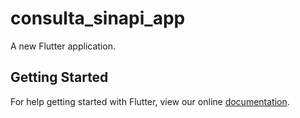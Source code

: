 # consulta_sinapi_app

A new Flutter application.

## Getting Started

For help getting started with Flutter, view our online
[documentation](https://flutter.io/).
